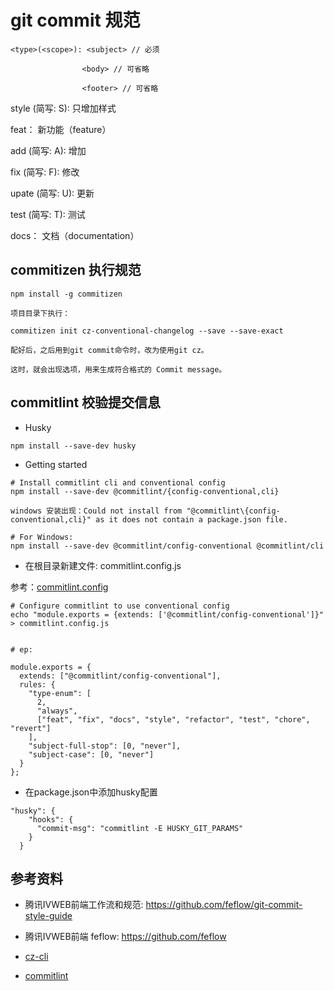 # git commit 规范
```
<type>(<scope>): <subject> // 必须

                <body> // 可省略

                <footer> // 可省略
```

style  (简写: S):  只增加样式 

feat： 新功能（feature）

add    (简写: A):  增加

fix    (简写: F):  修改

upate  (简写: U): 更新 

test   (简写: T):  测试

docs： 文档（documentation）


## commitizen 执行规范

```
npm install -g commitizen

项目目录下执行：

commitizen init cz-conventional-changelog --save --save-exact

配好后，之后用到git commit命令时，改为使用git cz。

这时，就会出现选项，用来生成符合格式的 Commit message。

```

## commitlint 校验提交信息

- Husky 
```
npm install --save-dev husky
```

- Getting started
```
# Install commitlint cli and conventional config
npm install --save-dev @commitlint/{config-conventional,cli}

windows 安装出现：Could not install from "@commitlint\{config-conventional,cli}" as it does not contain a package.json file.

# For Windows:
npm install --save-dev @commitlint/config-conventional @commitlint/cli
```

- 在根目录新建文件: commitlint.config.js

参考：[commitlint.config](https://github.com/marionebl/commitlint/blob/master/@commitlint/config-conventional/index.js)

```
# Configure commitlint to use conventional config
echo "module.exports = {extends: ['@commitlint/config-conventional']}" > commitlint.config.js


# ep:

module.exports = {
  extends: ["@commitlint/config-conventional"],
  rules: {
    "type-enum": [
      2,
      "always",
      ["feat", "fix", "docs", "style", "refactor", "test", "chore", "revert"]
    ],
    "subject-full-stop": [0, "never"],
    "subject-case": [0, "never"]
  }
};
```

- 在package.json中添加husky配置
```
"husky": {
    "hooks": {
      "commit-msg": "commitlint -E HUSKY_GIT_PARAMS"
    }  
  }
```


## 参考资料
- 腾讯IVWEB前端工作流和规范: https://github.com/feflow/git-commit-style-guide
- 腾讯IVWEB前端 feflow: https://github.com/feflow

- [cz-cli](https://github.com/commitizen/cz-cli) 
- [commitlint](https://github.com/marionebl/commitlint)
